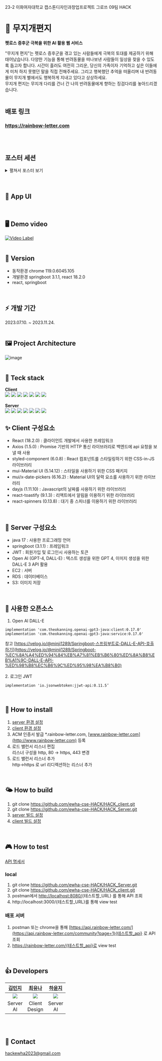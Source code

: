 23-2 이화여자대학교 캡스톤디자인과창업프로젝트 그로쓰 09팀 HACK
# 🌈 무지개편지
<b>펫로스 증후군 극복을 위한 AI 활용 웹 서비스</b>

"무지개 편지"는 펫로스 증후군을 겪고 있는 사람들에게 극복의 토대를 제공하기 위해 태어났습니다. 다양한 기능을 통해 반려동물을 떠나보낸 사람들이 일상을 찾을 수 있도록 돕고자 합니다. 시간이 흘러도 여전히 그리운, 당신의 가족이자 기억하고 싶은 이들에게 미처 하지 못했던 말을 직접 전해주세요. 그리고 행복했던 추억을 떠올리며 내 반려동물이 무지개 별에서도 행복하게 지내고 있다고 상상하세요. <br>
무지개 편지는 무지개 다리를 건너 간 나의 반려동물에게 향하는 징검다리를 놓아드리겠습니다. 
<br>
<br>

## 배포 링크
###  https://rainbow-letter.com
<br>
<br>

## 포스터 세션
<details>
<summary>펼쳐서 포스터 보기</summary>
<div markdown="1">

![image](https://github.com/ewha-cse-HACK/.github/assets/67634926/b57cbd9e-42e4-4b60-a8c2-7c9a5cb87fa7)

</div>
</details>

<br>
<br>

## 🎨 App UI

<br>

## 🖥️ Demo video
[![Video Label](http://img.youtube.com/vi/8pW3X7zxmLs/0.jpg)](https://youtu.be/8pW3X7zxmLs)
<br>
<br>


## 🚀 Version
- 동작환경  chrome 119.0.6045.105
- 개발환경  springboot 3.1.1, react 18.2.0
- react, springboot
<br>

## ⚡️ 개발 기간
2023.07.10. ~ 2023.11.24.
<br>
<br>

## 🖼️ Project Architecture
![image](https://github.com/ewha-cse-HACK/HACK_Server/assets/67634926/99676a61-6f99-48af-8b07-4c52f4c09ec5)
<br>
<br>


## 💪 Teck stack
<b>Client</b> <br>
<img src="https://img.shields.io/badge/HTML5-E34F26?style=for-the-badge&logo=HTML5&logoColor=white"/></a> <img src="https://img.shields.io/badge/CSS3-1572B6?style=for-the-badge&logo=CSS3&logoColor=white"/></a>
<img src="https://img.shields.io/badge/JavaScript-F7DF1E?style=for-the-badge&logo=JavaScript&logoColor=white"/></a>
<img src="https://img.shields.io/badge/styledcomponents-DB7093?style=for-the-badge&logo=styledcomponents&logoColor=white"/></a>
<img src="https://img.shields.io/badge/Vercel-000000?style=for-the-badge&logo=Vercel&logoColor=white"/></a>
<img src="https://img.shields.io/badge/React-61DAFB?style=for-the-badge&logo=React&logoColor=white"/></a>
<img src="https://img.shields.io/badge/Axios-5A29E4?style=for-the-badge&logo=Axios&logoColor=white"/></a>
<br>
<br>
<b>Server</b> <br>
<img src="https://img.shields.io/badge/JAVA-007396?style=for-the-badge&logo=java&logoColor=white">
<img src="https://img.shields.io/badge/springboot-6DB33F?style=for-the-badge&logo=springboot&logoColor=white">
<img src="https://img.shields.io/badge/linux-FCC624?style=for-the-badge&logo=linux&logoColor=black"> 
<img src="https://img.shields.io/badge/amazonaws-232F3E?style=for-the-badge&logo=amazonaws&logoColor=white"> 
<img src="https://img.shields.io/badge/mysql-4479A1?style=for-the-badge&logo=mysql&logoColor=white">
<img src="https://img.shields.io/badge/OpenAI-412991?style=for-the-badge&logo=OpenAI&logoColor=white">
<img src="https://img.shields.io/badge/Naver-03C75A?style=for-the-badge&logo=Naver&logoColor=white">
<br>

## ✨ Client 구성요소
- React (18.2.0) : 클라이언트 개발에서 사용한 프레임워크
- Axios (1.5.0) : Promise 기반의 HTTP 통신 라이브러리로 백엔드에 api 요청을 보낼 때 사용
- styled-component (6.0.8) : React 컴포넌트를 스타일링하기 위한 CSS-in-JS 라이브러리
- mui-Material UI (5.14.12) : 스타일을 사용하기 위한 CSS 패키지
- mui/x-date-pickers (6.16.2) : Material UI의 달력 요소를 사용하기 위한 라이브러리
- dayjs (1.11.10) : Javascript의 날짜를 사용하기 위한 라이브러리
- react-toastify (9.1.3) : 리액트에서 알림을 이용하기 위한 라이브러리
- react-spinners (0.13.8) : 대기 중 스피너를 이용하기 위한 라이브러리
<br>

## 🌱 Server 구성요소
- java 17 : 사용한 프로그래밍 언어
- springboot (3.1.1) : 프레임워크
- JWT : 회원가입 및 로그인시 사용하는 토큰
- Open AI (GPT-4, DALL-E) : 텍스트 생성을 위한 GPT 4, 이미지 생성을 위한 DALL-E 3 API 활용
- EC2 : 서버
- RDS : 데이터베이스
- S3: 이미지 저장
<br>

## 🧩 사용한 오픈소스
1. Open AI DALL-E
<pre><code>implementation 'com.theokanning.openai-gpt3-java:client:0.17.0'
implementation 'com.theokanning.openai-gpt3-java:service:0.17.0'</code></pre>

참고
[https://velog.io/@minji1289/Springboot-스프링부트로-DALL-E-API-호출하기](https://velog.io/@minji1289/Springboot-%EC%8A%A4%ED%94%84%EB%A7%81%EB%B6%80%ED%8A%B8%EB%A1%9C-DALL-E-API-%ED%98%B8%EC%B6%9C%ED%95%98%EA%B8%B0)
<br>
<br>
2. 로그인 JWT
<pre><code>implementation 'io.jsonwebtoken:jjwt-api:0.11.5’</code></pre>

<br>



## 🌟 How to install
1. [server 환경 설정](https://github.com/ewha-cse-HACK/HACK_Server/blob/main/README.md#-how-to-install)
2. [client 환경 설정](https://github.com/ewha-cse-HACK/HACK_client/tree/master#-how-to-install)
3. ACM 인증서 발급
    *.rainbow-letter.com, [www.rainbow-letter.com](http://www.rainbow-letter.com)  등록
4. 로드 밸런서 리스너 편집 <br>
    리스너 구성을 http, 80 → https, 443 변경
5. 로드 밸런서 리스너 추가 <br>
    http→https 로 url 리디렉션하는 리스너 추가

<br>

## 🌤️ How to build
1. git clone https://github.com/ewha-cse-HACK/HACK_client.git
2. git clone https://github.com/ewha-cse-HACK/HACK_Server.git
3. [server 빌드 설정](https://github.com/ewha-cse-HACK/HACK_Server/blob/main/README.md#%EF%B8%8F-how-to-build)
4. [client 빌드 설정](https://github.com/ewha-cse-HACK/HACK_client/tree/master#%EF%B8%8F-how-to-build)

<br>

## 🎮 How to test
[API 명세서](https://sour-actress-dea.notion.site/API-9cae104034e5467fbb01377553c0cd4c?pvs=4)
<br>
### local
1. git clone https://github.com/ewha-cse-HACK/HACK_Server.git <br>
2. git clone https://github.com/ewha-cse-HACK/HACK_client.git <br>
3. postman에서 [http://localhost:8080/](http://localhost:8080/community/1){테스트할_URL} 를 통해 API 조회 <br>
4. http://localhost:3000/{테스트할_URL}를 통해 view test

### 배포 서버
1. postman 또는 chrome을 통해 [https://api.rainbow-letter.com/](https://api.rainbow-letter.com/community?page=1){테스트할_api} 로 API 조회 <br>
2. https://rainbow-letter.com/{테스트할_api}로 view test <br>

<br>

## 👍 Developers
<table>
  <thead>
    <tr>
        <th align=center><a href="https://github.com/minji1289">김민지</a></td>
        <th align=center><a href="https://github.com/ehvzmf">최유나</a></td>
        <th align=center><a href="https://github.com/yunji118">하윤지</a></td>
    </tr>
  </thead>
    <tr>
        <td align=center><img src = "https://github.com/ewha-cse-HACK/HACK_Server/assets/67634926/b9b5e64d-45d7-4a6d-af6f-7d7456c10da8"></td>
        <td align=center><img src = "https://github.com/ewha-cse-HACK/HACK_Server/assets/67634926/5b560b07-6128-4b81-aa64-e3093d7f77ed"></td>
        <td align=center><img src = "https://github.com/ewha-cse-HACK/HACK_Server/assets/67634926/5580da4f-6b71-4d2e-9a25-96889a4c48ca"></td>
    </tr>
    <tr>
        <td align=center>Server<br>AI</td>
        <td align=center>Client<br>Design</td>
        <td align=center>Server<br>AI</td>
    </tr>
</table>
<br>
<br>

## 💌 Contact
   hackewha2023@gmail.com

